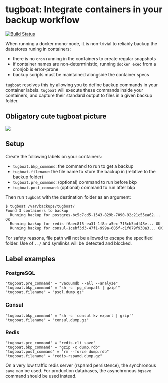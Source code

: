 # tugboat: Integrate containers in your backup workflow

[![Build Status](https://travis-ci.org/xvello/tugboat-backups.svg?branch=master)](https://travis-ci.org/xvello/tugboat-backups)

When running a docker mono-node, it is non-trivial to reliably backup the datastores runing in containers:

- there is no `cron` running in the containers to create regular snapshots
- if container names are non-deterministic, running `docker exec` from a cronjob is error-prone
- backup scripts must be maintained alongside the container specs

`tugboat` resolves this by allowing you to define backup commands in your container labels. `tugboat` will execute these commands inside your containers, and capture their standard output to files in a given backup folder.

## Obligatory cute tugboat picture

[![](https://www.publicdomainpictures.net/pictures/240000/velka/tugboat-two.jpg)](https://www.publicdomainpictures.net/en/view-image.php?image=234452&picture=tugboat-two)

## Setup

Create the following labels on your containers:

- `tugboat.bkp_command`: the command to run to get a backup
- `tugboat.filename`: the file name to store the backup in (relative to the backup folder)
- `tugboat.pre_command`: (optional) command to run before bkp
- `tugboat.post_command`: (optional) command to run after bkp

Then run `tugboat` with the destination folder as an argument:

```
$ tugboat /var/backups/tugboat/
Found 3 containers to backup
  Running backup for postgres-bc5c7cd5-1543-829b-7090-92c21c55ea62... OK
  Running backup for redis-f6aec815-ea31-1f8a-a5ec-715cb5bdf48e... OK
  Running backup for consul-1cebf3d3-47f1-999a-605f-c1f079f930a3... OK
```

For safety reasons, file path will not be allowed to escape the specified folder. Use of `../` and symlinks will be detected and blocked.

## Label examples

### PostgreSQL

```
"tugboat.pre_command" = "vacuumdb --all --analyze"
"tugboat.bkp_command" = "sh -c 'pg_dumpall | gzip'"
"tugboat.filename" = "psql.dump.gz"
```

### Consul

```
"tugboat.bkp_command" = "sh -c 'consul kv export | gzip'"
"tugboat.filename" = "consul.dump.gz"
```

### Redis

```
"tugboat.pre_command" = "redis-cli save"
"tugboat.bkp_command" = "gzip -c dump.rdb"
"tugboat.post_command" = "rm --force dump.rdb"
"tugboat.filename" = "redis-rspamd.dump.gz"
```

On a very low traffic redis server (rspamd persistence), the synchronous `save` can be used. For production databases, the asynchronous `bgsave` command should be used instead.
